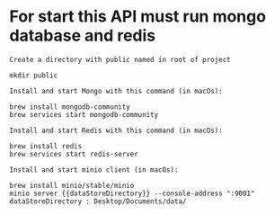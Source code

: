 # For start this API must run mongo database and redis

`Create a directory with public named in root of project`

```
mkdir public
```

`Install and start Mongo with this command (in macOs):`

```
brew install mongodb-community
brew services start mongodb-community
```

`Install and start Redis with this command (in macOs):`

```
brew install redis
brew services start redis-server
```

`Install and start minio client (in macOs):`

```
brew install minio/stable/minio
minio server {{dataStoreDirectory}} --console-address ":9001"
dataStoreDirectory : Desktop/Documents/data/
```
